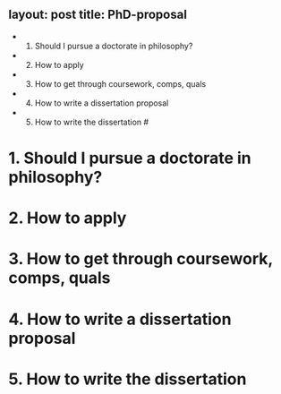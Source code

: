 layout: post
title: PhD-proposal
---


<!-- MarkdownTOC -->

- 1. Should I pursue a doctorate in philosophy?
- 2. How to apply
- 3. How to get through coursework, comps, quals
- 4. How to write a dissertation proposal
- 5. How to write the dissertation #

<!-- /MarkdownTOC -->

# 1. Should I pursue a doctorate in philosophy? 
# 2. How to apply
# 3. How to get through coursework, comps, quals
# 4. How to write a dissertation proposal
# 5. How to write the dissertation #

